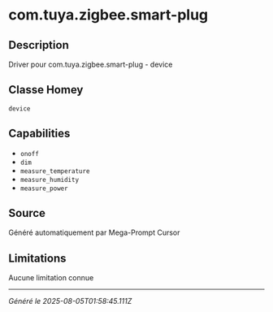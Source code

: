 # com.tuya.zigbee.smart-plug

## Description
Driver pour com.tuya.zigbee.smart-plug - device

## Classe Homey
`device`

## Capabilities
- `onoff`
- `dim`
- `measure_temperature`
- `measure_humidity`
- `measure_power`

## Source
Généré automatiquement par Mega-Prompt Cursor

## Limitations
Aucune limitation connue

---
*Généré le 2025-08-05T01:58:45.111Z*
